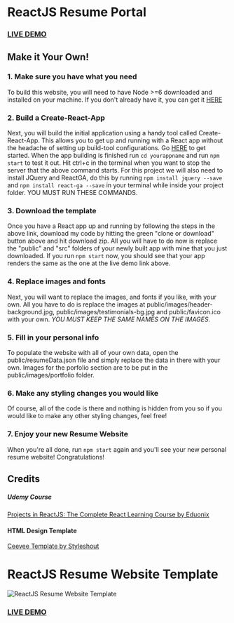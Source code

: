 # ReactJS Resume Portal
### <a href="https://payalcsureja.github.io/resume">LIVE DEMO</a>


## Make it Your Own!
### 1. Make sure you have what you need
To build this website, you will need to have Node >=6 downloaded and installed on your machine. If you don't already have it, you can get it <a href="https://nodejs.org/en/download/">HERE</a>
### 2. Build a Create-React-App
Next, you will build the initial application using a handy tool called Create-React-App. This allows you to get up and running with a React app without the headache of setting up build-tool configurations. Go <a href="https://reactjs.org/docs/installation.html">HERE</a> to get started.
When the app building is finished run `cd yourappname` and run `npm start` to test it out.
Hit ctrl+c in the terminal when you want to stop the server that the above command starts.
For this project we will also need to install JQuery and ReactGA, do this by running `npm install jquery --save` and `npm install react-ga --save` in your terminal while inside your project folder. YOU MUST RUN THESE COMMANDS.
### 3. Download the template
Once you have a React app up and running by following the steps in the above link, download my code by hitting the green "clone or download" button above and hit download zip. All you will have to do now is replace the "public" and "src" folders of your newly built app with mine that you just downloaded. If you run `npm start` now, you should see that your app renders the same as the one at the live demo link above.
### 4. Replace images and fonts
Next, you will want to replace the images, and fonts if you like, with your own. All you have to do is replace the images at public/images/header-background.jpg, public/images/testimonials-bg.jpg and public/favicon.ico with your own. <em>YOU MUST KEEP THE SAME NAMES ON THE IMAGES.</em>
### 5. Fill in your personal info
To populate the website with all of your own data, open the public/resumeData.json file and simply replace the data in there with your own. Images for the porfolio section are to be put in the public/images/portfolio folder.
### 6. Make any styling changes you would like
Of course, all of the code is there and nothing is hidden from you so if you would like to make any other styling changes, feel free!
### 7. Enjoy your new Resume Website
When you're all done, run `npm start` again and you'll see your new personal resume website! Congratulations!


## Credits
##### Udemy Course
<a href="https://www.udemy.com/projects-in-reactjs-the-complete-react-learning-course/learn/v4/overview">Projects in ReactJS: The Complete React Learning Course by Eduonix</a>

#### HTML Design Template
<a href="https://www.styleshout.com/free-templates/ceevee/">Ceevee Template by Styleshout</a>

<!--##### Header photo credit
<a href="https://unsplash.com/@mischievous_penguins?utm_medium=referral&amp;utm_campaign=photographer-credit&amp;utm_content=creditBadge">Casey Horner</a>-->

<!--##### Testimonial photo credit
<a href="https://unsplash.com/@samuelzeller?utm_medium=referral&amp;utm_campaign=photographer-credit&amp;utm_content=creditBadge">Samuel Zeller</a>-->

# ReactJS Resume Website Template
![ReactJS Resume Website Template](resume-screenshot.jpg?raw=true "ReactJS Resume Website Template")
### <a href="https://react-resume-template.herokuapp.com/">LIVE DEMO</a>

<!--
# To deply react app on git hub pages https://github.com/facebook/create-react-app/blob/master/packages/react-scripts/template/README.md#github-pages

1)
npm install gh-pages --save-dev

2) changes to project package.json

  - Add homepage to package.json
    The step below is important!
    If you skip it, your app will not deploy correctly.

    Open your package.json and add a homepage field for your project:

    "homepage": "https://myusername.github.io/my-app",
    or for a GitHub user page:

    "homepage": "https://myusername.github.io",

    Create React App uses the homepage field to determine the root URL in the built HTML file.

        "homepage": "https://payalcsureja.github.io/resume",

  - deply step with predeploy step to run build and cleanup cache. predeploy script will run automatically before deploy is run.

    "deploy" : "npm run build && npm run cleanup && gh-pages -d build"
    "cleanup": "rm -rf node_modules/gh-pages/.cache"

    OR

    "predeploy": "npm run build",
    "deploy": "npm run cleanup && gh-pages -d build",
    "cleanup": "rm -rf node_modules/gh-pages/.cache"

    OR for multiple builds

    "predeployLive": "npm run build",
    "deployLive": "npm run cleanup && gh-pages -d build -b deploy -e build",
    "cleanup": "rm -rf node_modules/gh-pages/.cache"

    If you are deploying to a GitHub user page instead of a project page you'll need to make two additional modifications:

    First, change your repository's source branch to be any branch other than master.
    Additionally, tweak your package.json scripts to push deployments to master:
    "scripts": {
        "predeploy": "npm run build",
    -   "deploy": "gh-pages -d build",
    +   "deploy": "gh-pages -b master -d build",

Note:
1)cmd to clean cache if it fails and gives this secome time ProcessError: fatal: A branch named 'test-pages' already exists.
rm -rf node_modules/gh-pages/.cache

2) change got remote url to use either token or ssh authentication instead of username/password to use gh-pages deploy

# https https://help.github.com/articles/about-remote-repositories/
git remote add origin https://github.com/payalcsureja/resume.git
#ssh https://help.github.com/articles/changing-a-remote-s-url/
git remote set-url origin git@github.com:payalcsureja/resume.git
#token Create a new Personal Access Token https://github.com/settings/tokens
git remote set-url origin https://payalcsureja:<token>@github.com/payalcsureja/resume .

Troubleshooting
# "/dev/tty: No such a device or address"
If, when deploying, you get /dev/tty: No such a device or address or a similar error, try the follwing:

Create a new Personal Access Token
git remote set-url origin https://<user>:<token>@github.com/<user>/<repo> .
Try npm run deploy again

# Filename too long in git for windows
git config --system core.longpaths true

edit .gitconfig and add

[core]
longpaths = true

git clone -c core.longpaths=true <repo-url>

#https://itnext.io/so-you-want-to-host-your-single-age-react-app-on-github-pages-a826ab01e48
#for routhing and base url
#index.js
ReactDOM.render(<Router basename={process.env.PUBLIC_URL}>< App /></Router>, document.getElementById(‘root’));
#App.js
<Route exact path={`/`} render={ (routerProps) => < Home routerProps={routerProps} setUpGame={this.setUpGame} />} />
# hard refresh and routing with liinking
https://github.com/rafrex/spa-github-pages



-->